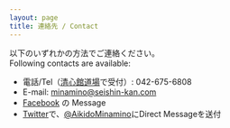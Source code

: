 ```yaml
---
layout: page
title: 連絡先 / Contact
---
```


以下のいずれかの方法でご連絡ください。<br />
Following contacts are available:

* 電話/Tel（[清心館道場](http://www.seishin-kan.com/)で受付）: 042-675-6808
* E-mail: minamino@seishin-kan.com
* [Facebook](https://www.facebook.com/pg/aikido.minamino/) の Message
* [Twitter](https://twitter.com/)で、[@AikidoMinamino](https://twitter.com/AikidoMinamino)にDirect Messageを送付
